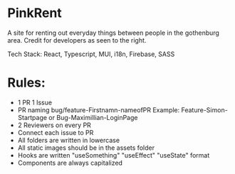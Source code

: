 # PinkRent

A site for renting out everyday things between people in the gothenburg area. 
Credit for developers as seen to the right.

Tech Stack:
React, Typescript, MUI, i18n, Firebase, SASS

# Rules:

- 1 PR 1 Issue
- PR naming bug/feature-Firstnamn-nameofPR Example: Feature-Simon-Startpage or Bug-Maximillian-LoginPage
- 2 Reviewers on every PR
- Connect each issue to PR
- All folders are written in lowercase
- All static images should be in the assets folder
- Hooks are written "useSomething" "useEffect" "useState" format
- Components are always capitalized 
